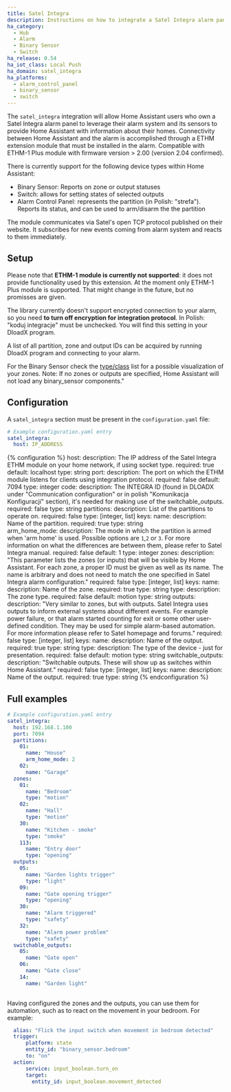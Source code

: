 ```yaml
---
title: Satel Integra
description: Instructions on how to integrate a Satel Integra alarm panel with Home Assistant using an ETHM network extension from Satel.
ha_category:
  - Hub
  - Alarm
  - Binary Sensor
  - Switch
ha_release: 0.54
ha_iot_class: Local Push
ha_domain: satel_integra
ha_platforms:
  - alarm_control_panel
  - binary_sensor
  - switch
---
```


The `satel_integra` integration will allow Home Assistant users who own a Satel Integra alarm panel to leverage their alarm system and its sensors to provide Home Assistant with information about their homes. Connectivity between Home Assistant and the alarm is accomplished through a ETHM extension module that must be installed in the alarm. Compatible with ETHM-1 Plus module with firmware version > 2.00 (version 2.04 confirmed).

There is currently support for the following device types within Home Assistant:

- Binary Sensor: Reports on zone or output statuses
- Switch: allows for setting states of selected outputs 
- Alarm Control Panel: represents the partition (in Polish: "strefa"). Reports its status, and can be used to arm/disarm the the partition

The module communicates via Satel's open TCP protocol published on their website. It subscribes for new events coming from alarm system and reacts to them immediately.

## Setup

Please note that **ETHM-1 module is currently not supported**: it does not provide functionality used by this extension. At the moment only ETHM-1 Plus module is supported. That might change in the future, but no promisses are given.

The library currently doesn't support encrypted connection to your alarm, so you need **to turn off encryption for integration protocol**. In Polish: "koduj integracje" must be unchecked. You will find this setting in your DloadX program.

A list of all partition, zone and output IDs can be acquired by running DloadX program and connecting to your alarm.

For the Binary Sensor check the [type/class](/integrations/binary_sensor/) list for a possible visualization of your zones. Note: If no zones or outputs are specified, Home Assistant will not load any binary_sensor components."

## Configuration

A `satel_integra` section must be present in the `configuration.yaml` file:

```yaml
# Example configuration.yaml entry
satel_integra:
  host: IP_ADDRESS
```

{% configuration %}
host:
  description: The IP address of the Satel Integra ETHM module on your home network, if using socket type.
  required: true
  default: localhost
  type: string
port:
  description: The port on which the ETHM module listens for clients using integration protocol.
  required: false
  default: 7094
  type: integer
code:
  description: The INTEGRA ID (found in DLOADX under "Communication configuration" or in polish "Komunikacja Konfiguracji" section), it's needed for making use of the switchable_outputs.
  required: false
  type: string
partitions:
  description: List of the partitions to operate on.
  required: false
  type: [integer, list]
  keys:
    name:
      description: Name of the partition.
      required: true
      type: string    
    arm_home_mode:
      description: The mode in which the partition is armed when 'arm home' is used. Possible options are `1`,`2` or `3`. For more information on what the differences are between them, please refer to Satel Integra manual.
      required: false
      default: 1
      type: integer
zones:
  description: "This parameter lists the zones (or inputs) that will be visible by Home Assistant. For each zone, a proper ID must be given as well as its name. The name is arbitrary and does not need to match the one specified in Satel Integra alarm configuration."
  required: false
  type: [integer, list]
  keys:
    name:
      description: Name of the zone.
      required: true
      type: string
    type:
      description: The zone type.
      required: false
      default: motion
      type: string
outputs:
  description: "Very similar to zones, but with outputs. Satel Integra uses outputs to inform external systems about different events. For example power failure, or that alarm started counting for exit or some other user-defined condition. They may be used for simple alarm-based automation. For more information please refer to Satel homepage and forums."
  required: false
  type: [integer, list]
  keys:
    name:
      description: Name of the output.
      required: true
      type: string
    type:
      description: The type of the device - just for presentation.
      required: false
      default: motion
      type: string
switchable_outputs:
  description: "Switchable outputs. These will show up as switches within Home Assistant."
  required: false
  type: [integer, list]
  keys:
    name:
      description: Name of the output.
      required: true
      type: string
{% endconfiguration %}

## Full examples

```yaml
# Example configuration.yaml entry
satel_integra:
  host: 192.168.1.100
  port: 7094
  partitions:
    01:
      name: "House"
      arm_home_mode: 2
    02:
      name: "Garage"
  zones:
    01:
      name: "Bedroom"
      type: "motion"
    02:
      name: "Hall"
      type: "motion"
    30:
      name: "Kitchen - smoke"
      type: "smoke"
    113:
      name: "Entry door"
      type: "opening"
  outputs:
    05:
      name: "Garden lights trigger"
      type: "light"
    09:
      name: "Gate opening trigger"
      type: "opening"
    30:
      name: "Alarm triggered"
      type: "safety"
    32:
      name: "Alarm power problem"
      type: "safety"
  switchable_outputs:
    05:
      name: "Gate open"
    06:
      name: "Gate close"    
    14:
      name: "Garden light"
      
```

Having configured the zones and the outputs, you can use them for automation, such as to react on the movement in your bedroom.
For example:

```yaml
  alias: "Flick the input switch when movement in bedroom detected"
  trigger:
      platform: state
      entity_id: "binary_sensor.bedroom"
      to: "on"
  action:
      service: input_boolean.turn_on
      target:
        entity_id: input_boolean.movement_detected
```
